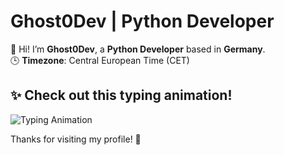 # Ghost0Dev | Python Developer

👋 Hi! I’m **Ghost0Dev**, a **Python Developer** based in **Germany**.  
🕒 **Timezone**: Central European Time (CET)

## ✨ Check out this typing animation! 

![Typing Animation](https://raw.githubusercontent.com/Readme-Workflows/Typing-Animation/master/tpl/Typing-Animation.gif)

Thanks for visiting my profile! 🚀
